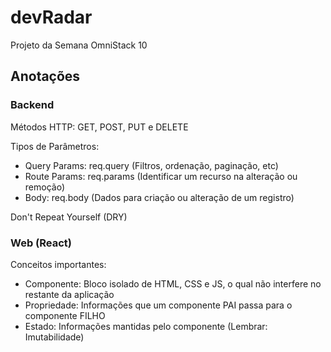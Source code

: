 # devRadar
Projeto da Semana OmniStack 10

## Anotações

### Backend

Métodos HTTP: GET, POST, PUT e DELETE

Tipos de Parâmetros:
* Query Params: req.query (Filtros, ordenação, paginação, etc)
* Route Params: req.params (Identificar um recurso na alteração ou remoção)
* Body: req.body (Dados para criação ou alteração de um registro)

Don't Repeat Yourself (DRY)

### Web (React)

Conceitos importantes:
* Componente: Bloco isolado de HTML, CSS e JS, o qual não interfere no restante da aplicação
* Propriedade: Informações que um componente PAI passa para o componente FILHO
* Estado: Informações mantidas pelo componente (Lembrar: Imutabilidade)